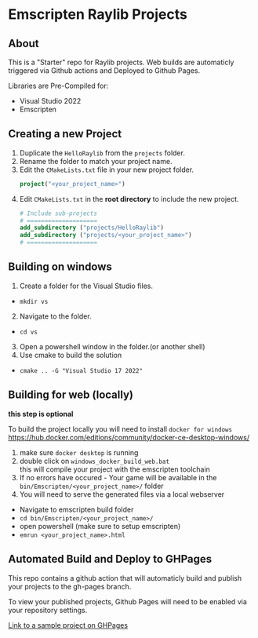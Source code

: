# Emscripten Raylib Projects

## About

This is a "Starter" repo for Raylib projects. Web builds are automaticly triggered via Github actions and Deployed to Github Pages.

Libraries are Pre-Compiled for:
 - Visual Studio 2022
 - Emscripten

## Creating a new Project
1. Duplicate the `HelloRaylib` from the `projects` folder.
2. Rename the folder to match your project name.
3. Edit the `CMakeLists.txt` file in your new project folder.
    ```CMake
    project("<your_project_name>")
    ```
4. Edit `CMakeLists.txt` in the **root directory** to include the new project.
    ```CMake
    # Include sub-projects
    # ====================
    add_subdirectory ("projects/HelloRaylib")
    add_subdirectory ("projects/<your_project_name>")
    # ====================
    ```

## Building on windows
1. Create a folder for the Visual Studio files.
 - `mkdir vs`
2. Navigate to the folder.
 - `cd vs`
3. Open a powershell window in the folder.(or another shell)
4. Use cmake to build the solution
 - `cmake .. -G "Visual Studio 17 2022"`

## Building for web (locally)
**this step is optional**

To build the project locally you will need to install `docker for windows` https://hub.docker.com/editions/community/docker-ce-desktop-windows/

1. make sure `docker desktop` is running
2. double click on `windows_docker_build_web.bat` <br/>
this will compile your project with the emscripten toolchain
3. If no errors have occured - Your game will be available in the `bin/Emscripten/<your_project_name>/` folder
4. You will need to serve the generated files via a local webserver
 - Navigate to emscripten build folder
  - `cd bin/Emscripten/<your_project_name>/`
 - open powershell (make sure to setup emscripten)
  - `emrun <your_project_name>.html`

## Automated Build and Deploy to GHPages
This repo contains a github action that will automaticly build and publish your projects to the gh-pages branch.

To view your published projects, Github Pages will need to be enabled via your repository settings.

[Link to a sample project on GHPages](https://autoexecbatman.github.io/EmscriptenHelloRaylib---Copy-2-/Pong/Pong.html)

